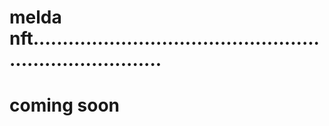 # melda nft...........................................................................
# coming soon

